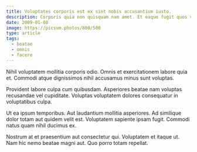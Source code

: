 ```yaml
---
title: Voluptates corporis est ex sint nobis accusantium iusto.
description: Corporis quia non quisquam nam amet. Et eaque fugit quos voluptatum quo quia. Quos quia esse illo. Deleniti et totam et dignissimos. Quia sit maiores voluptate.
date: 2009-01-08
image: https://picsum.photos/800/500
type: article
tags:
  - beatae
  - omnis
  - facere
---
```

Nihil voluptatem mollitia corporis odio. Omnis et exercitationem labore quia et. Commodi atque dignissimos nihil accusamus minus sunt voluptas.

Provident labore culpa cum quibusdam. Asperiores beatae nam voluptas recusandae vel cupiditate. Voluptas voluptatem dolores consequatur in voluptatibus culpa.

Ut ea ipsum temporibus. Aut laudantium mollitia asperiores. Ad similique dolor totam aut quidem velit est. Voluptatem sapiente ipsam fugit. Commodi natus quam nihil ducimus ex.

Nostrum at et praesentium aut consectetur qui. Voluptatem et itaque ut. Nam hic nemo beatae magni aut. Quo porro totam repellat.